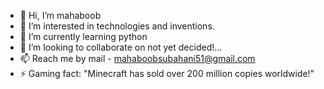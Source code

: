 - 👋 Hi, I’m mahaboob
- 👀 I’m interested in technologies and inventions.
- 🌱 I’m currently learning python 
- 💞️ I’m looking to collaborate on not yet decided!...
- 📫 Reach me by mail - mahaboobsubahani51@gmail.com
- ⚡ Gaming fact: "Minecraft has sold over 200 million copies worldwide!"


<!---
mahaboob18-arch/mahaboob18-arch is a ✨ special ✨ repository because its `README.md` (this file) appears on your GitHub profile.
You can click the Preview link to take a look at your changes.
--->
